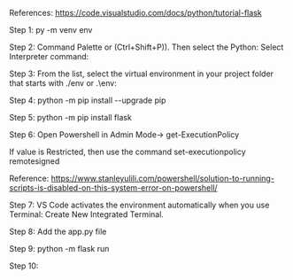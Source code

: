 
References: https://code.visualstudio.com/docs/python/tutorial-flask

Step 1: 
py -m venv env

Step 2: 
Command Palette or (Ctrl+Shift+P)). Then select the Python: Select Interpreter command:

Step 3: 
From the list, select the virtual environment in your project folder that starts with ./env or .\env:

Step 4: 
python -m pip install --upgrade pip

Step 5: 
python -m pip install flask

Step 6: 
Open Powershell in Admin Mode-> 
    get-ExecutionPolicy

If value is Restricted, then use the command
    set-executionpolicy remotesigned

Reference: https://www.stanleyulili.com/powershell/solution-to-running-scripts-is-disabled-on-this-system-error-on-powershell/



Step 7: 
VS Code activates the environment automatically when you use Terminal: Create New Integrated Terminal.


Step 8: 
Add the app.py file 

Step 9:
python -m flask run


Step 10: 
